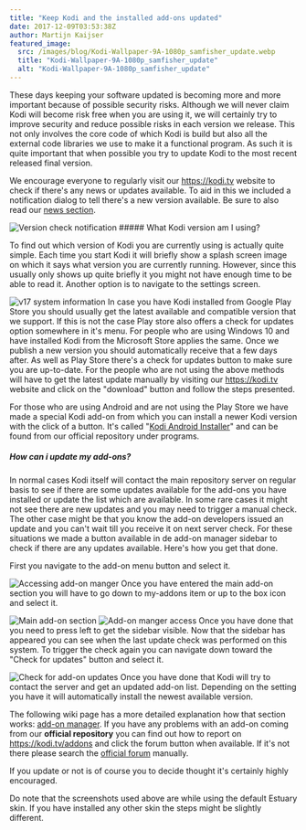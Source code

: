 ```yaml
---
title: "Keep Kodi and the installed add-ons updated"
date: 2017-12-09T03:53:38Z
author: Martijn Kaijser
featured_image:
  src: /images/blog/Kodi-Wallpaper-9A-1080p_samfisher_update.webp
  title: "Kodi-Wallpaper-9A-1080p_samfisher_update"
  alt: "Kodi-Wallpaper-9A-1080p_samfisher_update"
---
```


These days keeping your software updated is becoming more and more important because of possible security risks. Although we will never claim Kodi will become risk free when you are using it, we will certainly try to improve security and reduce possible risks in each version we release. This not only involves the core code of which Kodi is build but also all the external code libraries we use to make it a functional program. As such it is quite important that when possible you try to update Kodi to the most recent released final version.

We encourage everyone to regularly visit our <https://kodi.tv> website to check if there's any news or updates available. To aid in this we included a notification dialog to tell there's a new version available. Be sure to also read our [news section](https://kodi.tv/blog).

![](https://xbmcfoundation.prod.dd:8083/sites/default/files/wysiwyg/uploads/Version-check-notification.webp "Version check notification") ##### What Kodi version am I using?

To find out which version of Kodi you are currently using is actually quite simple. Each time you start Kodi it will briefly show a splash screen image on which it says what version you are currently running. However, since this usually only shows up quite briefly it you might not have enough time to be able to read it. Another option is to navigate to the settings screen.

![](https://xbmcfoundation.prod.dd:8083/sites/default/files/wysiwyg/uploads/v17_System_info.webp "v17 system information") In case you have Kodi installed from Google Play Store you should usually get the latest available and compatible version that we support. If this is not the case Play store also offers a check for updates option somewhere in it's menu. For people who are using Windows 10 and have installed Kodi from the Microsoft Store applies the same. Once we publish a new version you should automatically receive that a few days after. As well as Play Store there's a check for updates button to make sure you are up-to-date. For the people who are not using the above methods will have to get the latest update manually by visiting our <https://kodi.tv> website and click on the "download" button and follow the steps presented.

For those who are using Android and are not using the Play Store we have made a special Kodi add-on from which you can install a newer Kodi version with the click of a button. It's called "[Kodi Android Installer](https://kodi.tv/addon/scripts/kodi-android-installer)" and can be found from our official repository under programs.

##### How can i update my add-ons?

In normal cases Kodi itself will contact the main repository server on regular basis to see if there are some updates available for the add-ons you have installed or update the list which are available. In some rare cases it might not see there are new updates and you may need to trigger a manual check. The other case might be that you know the add-on developers issued an update and you can't wait till you receive it on next server check. For these situations we made a button available in de add-on manager sidebar to check if there are any updates available. Here's how you get that done.

First you navigate to the add-on menu button and select it.

![](https://xbmcfoundation.prod.dd:8083/sites/default/files/wysiwyg/uploads/Add-ons-accessing-1.webp "Accessing add-on manger") Once you have entered the main add-on section you will have to go down to my-addons item or up to the box icon and select it.

![](https://xbmcfoundation.prod.dd:8083/sites/default/files/wysiwyg/uploads/Add-on_manager_main.webp "Main add-on section") ![](https://xbmcfoundation.prod.dd:8083/sites/default/files/wysiwyg/uploads/Addon_manager_browser_access.webp "Add-on manger access") Once you have done that you need to press left to get the sidebar visible. Now that the sidebar has appeared you can see when the last update check was performed on this system. To trigger the check again you can navigate down toward the "Check for updates" button and select it.

![](https://xbmcfoundation.prod.dd:8083/sites/default/files/wysiwyg/uploads/800px-Add-on_manager_sidebar_menu.webp "Check for add-on updates") Once you have done that Kodi will try to contact the server and get an updated add-on list. Depending on the setting you have it will automatically install the newest available version.

The following wiki page has a more detailed explanation how that section works: [add-on manager](https://kodi.wiki/view/Add-on_manager). If you have any problems with an add-on coming from our **official repository** you can find out how to report on <https://kodi.tv/addons> and click the forum button when available. If it's not there please search the [official forum](https://forum.kodi.tv/forumdisplay.php?fid=27) manually.

If you update or not is of course you to decide thought it's certainly highly encouraged.

Do note that the screenshots used above are while using the default Estuary skin. If you have installed any other skin the steps might be slightly different.
